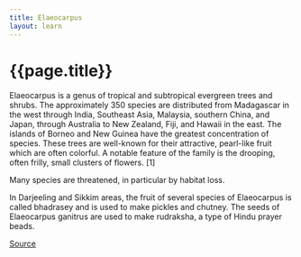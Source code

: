 ```yaml
---
title: Elaeocarpus
layout: learn
---
```

# {{page.title}}

Elaeocarpus is a genus of tropical and subtropical evergreen trees and shrubs. The approximately 350 species are distributed from Madagascar in the west through India, Southeast Asia, Malaysia, southern China, and Japan, through Australia to New Zealand, Fiji, and Hawaii in the east. The islands of Borneo and New Guinea have the greatest concentration of species. These trees are well-known for their attractive, pearl-like fruit which are often colorful. A notable feature of the family is the drooping, often frilly, small clusters of flowers. [1]

Many species are threatened, in particular by habitat loss.

In Darjeeling and Sikkim areas, the fruit of several species of Elaeocarpus is called bhadrasey and is used to make pickles and chutney. The seeds of Elaeocarpus ganitrus are used to make rudraksha, a type of Hindu prayer beads.

[Source](https://en.wikipedia.org/wiki/Elaeocarpus)
